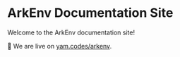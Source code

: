 # ArkEnv Documentation Site

Welcome to the ArkEnv documentation site!

:rocket: We are live on [yam.codes/arkenv](https://yam.codes/arkenv).